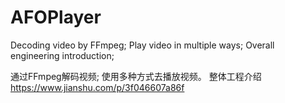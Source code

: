 # AFOPlayer
Decoding video by FFmpeg;
Play video in multiple ways; 
Overall engineering introduction;



通过FFmpeg解码视频;
使用多种方式去播放视频。
整体工程介绍
https://www.jianshu.com/p/3f046607a86f
